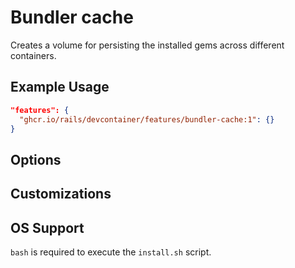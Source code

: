 # Bundler cache

Creates a volume for persisting the installed gems across different containers.

## Example Usage

```json
"features": {
  "ghcr.io/rails/devcontainer/features/bundler-cache:1": {}
}
```

## Options

## Customizations

## OS Support

`bash` is required to execute the `install.sh` script.
